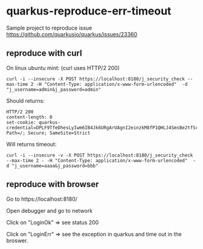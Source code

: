 # quarkus-reproduce-err-timeout

Sample project to reproduce issue https://github.com/quarkusio/quarkus/issues/23360

## reproduce with curl

On linux ubuntu mint: (curl uses HTTP/2 200)

``` 
curl -i --insecure -X POST https://localhost:8180/j_security_check --max-time 2 -H "Content-Type: application/x-www-form-urlencoded"  -d "j_username=admin&j_password=admin"
```

Should returns:
``` 
HTTP/2 200 
content-length: 0
set-cookie: quarkus-credential=DPLF9TfeDhesLyIwm6IB4Jk6URgArUAgnI2einzkM8fP1QHLJ4SmsBe2tfSrtdM9; Path=/; Secure; SameSite=Strict
``` 

Will returns timeout:

``` 
curl -i --insecure -v -X POST https://localhost:8180/j_security_check --max-time 2 - -H "Content-Type: application/x-www-form-urlencoded"  -d "j_username=aaaa&j_password=bbb"
```

## reproduce with browser

Go to https://localhost:8180/

Open debugger and go to network

Click on "LoginOk"  => see status 200

Click on "LoginErr" => see the exception in quarkus and time out in the broswer.




